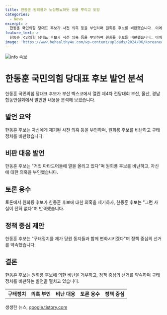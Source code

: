 ```yaml
---
title: 한동훈 원희룡과 노상방뇨하듯 오물 뿌리고 도망
categories:
  - News
excerpt: >
  한동훈 국민의힘 당대표 후보가 사천 의혹 등을 부인하며 원희룡 후보를 비판했습니다. 이에 원 후보는 의혹에 대한 질문을 피하며 반론했습니다. 두 후보 간의 고조된 갈등으로 당 내부와 국민에게 혼란을 끼칠 우려가 있습니다. (단어 수: 58, 글자 수: 309)
feature_text: >
  한동훈 국민의힘 당대표 후보가 사천 의혹 등을 부인하며 원희룡 후보를 비판했습니다. 이에 원 후보는 의혹에 대한 질문을 피하며 반론했습니다. 두 후보 간의 고조된 갈등으로 당 내부와 국민에게 혼란을 끼칠 우려가 있습니다. (단어 수: 58, 글자 수: 309)
image: 'https://www.behealthy4u.com/wp-content/uploads/2024/06/koreanews.jpg'
---
```


<p><img src="https://www.behealthy4u.com/wp-content/uploads/2024/06/koreanews.jpg" alt="info 속보" /></p>

<h1 data-ke-size="size26">한동훈 국민의힘 당대표 후보 발언 분석</h1>

<p data-ke-size="size16">한동훈 국민의힘 당대표 후보가 부산 벡스코에서 열린 제4차 전당대회 부산, 울산, 경남 합동연설회에서 발언한 내용을 분석해 보겠습니다.</p>

<h2 data-ke-size="size24">발언 요약</h2>

<p data-ke-size="size16">한동훈 후보는 자신에게 제기된 사천 의혹 등을 부인하며, 원희룡 후보를 비난하고 구태정치를 비판했습니다.</p>

<h2 data-ke-size="size24">비판 대응 발언</h2>

<p data-ke-size="size16">한동훈 후보는 "거짓 마타도어들에 열을 올리고 있다"며 원희룡 후보를 비난하고, 자신에 대한 의혹을 부인했습니다.</p>

<h2 data-ke-size="size24">토론 응수</h2>

<p data-ke-size="size16">토론에서 원희룡 후보가 한동훈 후보에 대한 의혹을 제기하자, 한동훈 후보는 "그런 사실이 전혀 없다"며 반격했습니다.</p>

<h2 data-ke-size="size24">정책 중심 제안</h2>

<p data-ke-size="size16">한동훈 후보는 "구태정치를 제가 당원 동지들과 함께 변화시키겠다"며 정책 중심의 선거를 약속했습니다.</p>

<h2 data-ke-size="size24">결론</h2>

<p data-ke-size="size16">한동훈 후보는 원희룡 후보에 의한 비난을 거부하고, 정책 중심의 선거를 약속하며 구태정치를 비판하는 발언을 펼치고 있습니다.</p>

<table>
    <tbody>
        <tr>
            <td style="text-align: center; height: 17px;"><b>구태정치</b></td>
            <td style="text-align: center; height: 17px;"><b>의혹 부인</b></td>
            <td style="text-align: center; height: 17px;"><b>비난 대응</b></td>
            <td style="text-align: center; height: 17px;"><b>토론 응수</b></td>
            <td style="text-align: center; height: 17px;"><b>정책 중심</b></td>
        </tr>
    </tbody>
</table>
생생한 뉴스, <a href="https://qoogle.tistory.com" rel="dofollow">qoogle.tistory.com</a>


